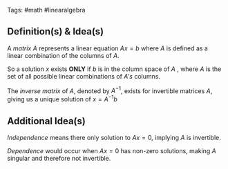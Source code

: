 Tags: #math #linearalgebra 
## Definition(s) & Idea(s)
A *matrix* $A$ represents a linear equation $Ax=b$ where $A$ is defined as a linear combination of the columns of $A$.

So a solution $x$ exists **ONLY** if $b$ is in the column space of $A$ , where $A$ is the set of all possible linear combinations of $A's$  columns.

The *inverse matrix* of $A$, denoted by $A^{-1}$, exists for invertible matrices $A$, giving us a unique solution of $x=A^{-1}b$
## Additional Idea(s)
*Independence* means there only solution to $Ax=0$,  implying $A$ is invertible.

*Dependence* would occur when $Ax=0$ has non-zero solutions, making $A$ singular and therefore not invertible.

